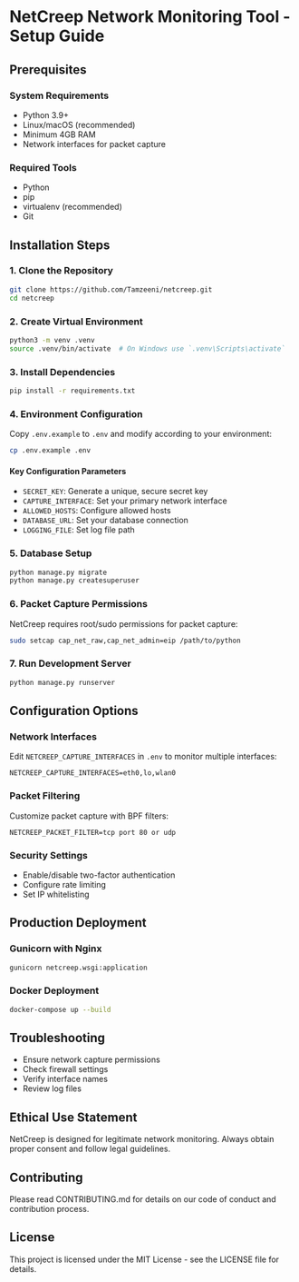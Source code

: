 # NetCreep Network Monitoring Tool - Setup Guide

## Prerequisites

### System Requirements
- Python 3.9+
- Linux/macOS (recommended)
- Minimum 4GB RAM
- Network interfaces for packet capture

### Required Tools
- Python
- pip
- virtualenv (recommended)
- Git

## Installation Steps

### 1. Clone the Repository
```bash
git clone https://github.com/Tamzeeni/netcreep.git
cd netcreep
```

### 2. Create Virtual Environment
```bash
python3 -m venv .venv
source .venv/bin/activate  # On Windows use `.venv\Scripts\activate`
```

### 3. Install Dependencies
```bash
pip install -r requirements.txt
```

### 4. Environment Configuration
Copy `.env.example` to `.env` and modify according to your environment:
```bash
cp .env.example .env
```

#### Key Configuration Parameters
- `SECRET_KEY`: Generate a unique, secure secret key
- `CAPTURE_INTERFACE`: Set your primary network interface
- `ALLOWED_HOSTS`: Configure allowed hosts
- `DATABASE_URL`: Set your database connection
- `LOGGING_FILE`: Set log file path

### 5. Database Setup
```bash
python manage.py migrate
python manage.py createsuperuser
```

### 6. Packet Capture Permissions
NetCreep requires root/sudo permissions for packet capture:
```bash
sudo setcap cap_net_raw,cap_net_admin=eip /path/to/python
```

### 7. Run Development Server
```bash
python manage.py runserver
```

## Configuration Options

### Network Interfaces
Edit `NETCREEP_CAPTURE_INTERFACES` in `.env` to monitor multiple interfaces:
```
NETCREEP_CAPTURE_INTERFACES=eth0,lo,wlan0
```

### Packet Filtering
Customize packet capture with BPF filters:
```
NETCREEP_PACKET_FILTER=tcp port 80 or udp
```

### Security Settings
- Enable/disable two-factor authentication
- Configure rate limiting
- Set IP whitelisting

## Production Deployment

### Gunicorn with Nginx
```bash
gunicorn netcreep.wsgi:application
```

### Docker Deployment
```bash
docker-compose up --build
```

## Troubleshooting
- Ensure network capture permissions
- Check firewall settings
- Verify interface names
- Review log files

## Ethical Use Statement
NetCreep is designed for legitimate network monitoring.
Always obtain proper consent and follow legal guidelines.

## Contributing
Please read CONTRIBUTING.md for details on our code of conduct and contribution process.

## License
This project is licensed under the MIT License - see the LICENSE file for details.
